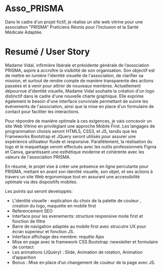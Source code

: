 # Asso_PRISMA
Dans le cadre d'un projet fictif, je réalise un site web vitrine pour une association "PRISMA" Praticiens Réunis pour l'Inclusion et la Santé Médicale Adaptée.

# Resumé / User Story
Madame Vidal, infirmière libérale et présidente générale de l’association PRISMA, aspire à accroître la visibilité de son organisation. 
Son objectif est de mettre en lumière l'identité visuelle de l'association, de clarifier sa mission, et surtout de rendre compte de manière transparente des actions passées et à venir pour attirer de nouveaux membres. Actuellement dépourvue d’identité visuelle, Madame Vidal souhaite la création d'un logo distinctif dans le cadre d'une nouvelle charte graphique. Elle exprime également le besoin d'une interface conviviale permettant de suivre les événements de l'association, ainsi que la mise en place d'un formulaire de contact pour faciliter les interactions. 

Pour répondre de manière optimale à ces exigences, je vais concevoir un site Web Vitrine en privilégiant une approche Mobile First. Les langages de programmation choisis seront HTML5, CSS3, et JS, tandis que les Frameworks Bootstrap et JQuery seront utilisés pour assurer une expérience utilisateur fluide et responsive.
Parallèlement, la réalisation du logo et le maquettage seront effectués avec les outils professionnels Figma et Canva, garantissant une esthétique moderne et cohérente avec les valeurs de l'association PRISMA. 

En résumé, le projet vise à créer une présence en ligne percutante pour PRISMA, mettant en avant son identité visuelle, son objet, et ses actions à travers un site Web ergonomique tout en assurant une accessibilité optimale via des dispositifs mobiles.


Les points qui seront developpés:
- L'identité visuelle : explication du choix de la palette de couleur , creation du logo, maquette en mobile first
- Referencement SEO
- Interface pour les evenements: structure responsive moile first et fonction de filtre
- Barre de navigation adaptée au mobile first avec strucutre UX pour écran superieur et fonction JS.
- Interface affichage des membre: requête Ajax
- Mise en page avec le framework CSS Bootstrap :newsletter et formulaire de contact
- Les animations (JQuery) : Slide, Animation de rotation, Animation d’apparition
- Bonus : Mise en place d’un changement de couleur de la page avec JS.
